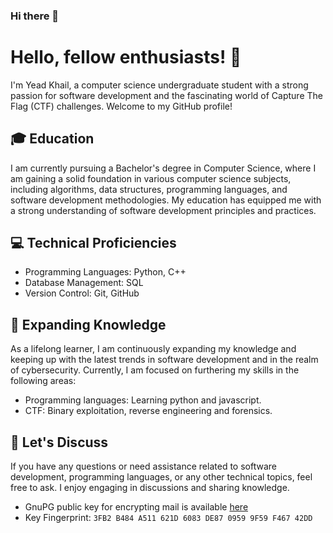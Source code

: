 ### Hi there 👋

<!--
**yeadkhail/yeadkhail** is a ✨ _special_ ✨ repository because its `README.md` (this file) appears on your GitHub profile.

Here are some ideas to get you started:

- 🔭 I’m currently working on ...
- 🌱 I’m currently learning ...
- 👯 I’m looking to collaborate on ...
- 🤔 I’m looking for help with ...
- 💬 Ask me about ...
- 📫 How to reach me: ...
- 😄 Pronouns: ...
- ⚡ Fun fact: ...
-->
# Hello, fellow enthusiasts! 👋

I'm Yead Khail, a computer science undergraduate student with a strong passion for software development and the fascinating world of Capture The Flag (CTF) challenges. Welcome to my GitHub profile!

## 🎓 Education

I am currently pursuing a Bachelor's degree in Computer Science, where I am gaining a solid foundation in various computer science subjects, including algorithms, data structures, programming languages, and software development methodologies. My education has equipped me with a strong understanding of software development principles and practices.
<!--
## 🔭 Current Projects

Apart from my academic pursuits, I actively engage in software development projects to further enhance my skills and broaden my horizons. Here are a few of my current projects:

- [Project 1](link): Briefly describe project 1 related to software development.
- [Project 2](link): Briefly describe project 2 related to software development.
- [Project 3](link): Briefly describe project 3 related to software development.
-->
## 💻 Technical Proficiencies
<!--
I am well-versed in a variety of programming languages, tools, and technologies used in software development. Some of the key areas of my expertise include:
-->
- Programming Languages: Python, C++
- Database Management: SQL
- Version Control: Git, GitHub

## 🌱 Expanding Knowledge

As a lifelong learner, I am continuously expanding my knowledge and keeping up with the latest trends in software development and in the realm of cybersecurity. Currently, I am focused on furthering my skills in the following areas:

- Programming languages: Learning python and javascript.
- CTF: Binary exploitation, reverse engineering and forensics.
<!--
## 👯 Collaboration Opportunities

I am always excited about collaborating with fellow software enthusiasts on interesting projects or contributing to open-source repositories. If you have any exciting ideas or opportunities for collaboration, feel free to reach out!
-->
## 💬 Let's Discuss

If you have any questions or need assistance related to software development, programming languages, or any other technical topics, feel free to ask. I enjoy engaging in discussions and sharing knowledge.
<!--
## 📫 How to Reach Me

You can reach me via email at [your.email@example.com](mailto:your.email@example.com) or connect with me on [LinkedIn](https://www.linkedin.com/in/your-profile/). I am eager to connect with like-minded individuals and explore new software development opportunities.
-->
- GnuPG public key for encrypting mail is available [here](https://gist.github.com/yeadkhail/5f3f47da4e1d20664eecfb4023201414)
- Key Fingerprint: `3FB2 B484 A511 621D 6083 DE87 0959 9F59 F467 42DD`
